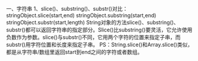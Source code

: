一、字符串
1、slice()、substring()、substr()对比：
    stringObject.slice(start,end)
    stringObject.substring(start,end)
    stringObject.substr(start,length)
    String对象的方法slice()、substring()、substr()都可以返回字符串的指定部分。Slice()比substring()要灵活，它允许使用负数作为参数。slice()与substr()不同，它用两个字符的位置来指定子串，而substr()用字符位置和长度来指定子串。
    PS：String.slice()和Array.slice()类似，都是从字符串/数组里返回start到end之间的字符或者数组。
